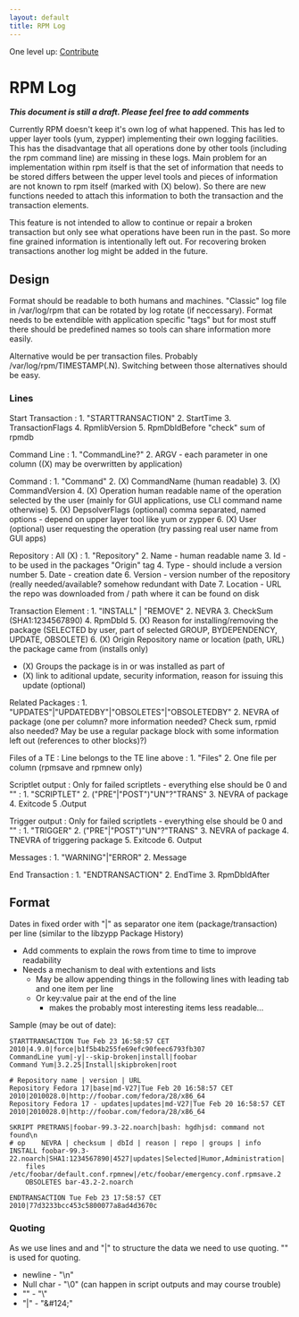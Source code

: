 ```yaml
---
layout: default
title: RPM Log
---
```

One level up: [Contribute](../contribute.html)

# RPM Log

 ***This document is still a draft. Please feel free to add comments***

Currently RPM doesn't keep it's own log of what happened. This has led to upper layer tools (yum, zypper) implementing their own logging facilities. This has the disadvantage that all operations done by other tools (including the rpm command line) are missing in these logs. Main problem for an implementation within rpm itself is that the set of information that needs to be stored differs between the upper level tools and pieces of information are not known to rpm itself (marked with (X) below). So there are new functions needed to attach this information to both the transaction and the transaction elements.

This feature is not intended to allow to continue or repair a broken transaction but only see what operations have been run in the past. So more fine grained information is intentionally left out. For recovering broken transactions another log might be added in the future.

## Design

Format should be readable to both humans and machines. "Classic" log file in /var/log/rpm that can be rotated by log rotate (if neccessary). Format needs to be extendible with application specific "tags" but for most stuff there should be predefined names so tools can share information more easily.

Alternative would be per transaction files. Probably /var/log/rpm/TIMESTAMP(.N). Switching between those alternatives should be easy.

### Lines
Start Transaction
: 1. "STARTTRANSACTION"
  2. StartTime
  3. TransactionFlags
  4. RpmlibVersion
  5.  RpmDbIdBefore "check" sum of rpmdb 

Command Line
: 1. "CommandLine?"
  2. ARGV - each parameter in one column ((X) may be overwritten by application) 

Command
: 1. "Command"
  2. (X) CommandName (human readable)
  3. (X) CommandVersion
  4. (X) Operation human readable name of the operation selected by the user (mainly for GUI applications, use CLI command name otherwise)
  5. (X) DepsolverFlags (optional) comma separated, named options - depend on upper layer tool like yum or zypper
  6. (X) User (optional) user requesting the operation (try passing real user name from GUI apps) 

Repository
: All (X)
  : 1. "Repository"
    2. Name - human readable name
    3. Id - to be used in the packages "Origin" tag
    4. Type - should include a version number
    5. Date - creation date
    6. Version - version number of the repository (really needed/available? somehow redundant with Date
    7. Location - URL the repo was downloaded from / path where it can be found on disk 

Transaction Element
: 1. "INSTALL" &#124; "REMOVE"
  2.  NEVRA
  3.  CheckSum (SHA1:1234567890)
  4.  RpmDbId
  5.  (X) Reason for installing/removing the package (SELECTED by user, part of selected GROUP, BYDEPENDENCY, UPDATE, OBSOLETE)
  6.  (X) Origin Repository name or location (path, URL) the package came from (installs only) 

  *  (X) Groups the package is in or was installed as part of
  *  (X) link to aditional update, security information, reason for issuing this update (optional) 

Related Packages
: 1. "UPDATES"&#124;"UPDATEDBY"&#124;"OBSOLETES"&#124;"OBSOLETEDBY"
  2.  NEVRA of package (one per column? more information needed? Check sum, rpmid also needed? May be use a regular package block with some information left out (references to other blocks)?) 

Files of a TE
: Line belongs to the TE line above
  : 1. "Files"
    2. One file per column (rpmsave and rpmnew only) 

Scriptlet output
: Only for failed scriptlets - everything else should be 0 and ""
   : 1. "SCRIPTLET"
     2. ("PRE"&#124;"POST")"UN"?"TRANS"
     3. NEVRA of package
     4. Exitcode
     5 .Output 

Trigger output
: Only for failed scriptlets - everything else should be 0 and ""
  : 1. "TRIGGER"
    2. ("PRE"&#124;"POST")"UN"?"TRANS"
    3. NEVRA of package
    4. TNEVRA of triggering package
    5. Exitcode
    6. Output 

Messages
: 1. "WARNING"&#124;"ERROR"
  2.  Message 

End Transaction
: 1. "ENDTRANSACTION"
  2.  EndTime
  3.  RpmDbIdAfter 

## Format

Dates in fixed order with "&#124;" as separator one item (package/transaction) per line (similar to the libzypp Package History)

* Add comments to explain the rows from time to time to improve readability
* Needs a mechanism to deal with extentions and lists
  * May be allow appending things in the following lines with leading tab and one item per line
  * Or key:value pair at the end of the line
     * makes the probably most interesting items less readable... 

Sample (may be out of date):
```
STARTTRANSACTION Tue Feb 23 16:58:57 CET 2010|4.9.0|force|b1f5b4b255fe69efc90feec6793fb307
CommandLine yum|-y|--skip-broken|install|foobar
Command Yum|3.2.25|Install|skipbroken|root

# Repository name | version | URL
Repository Fedora 17|base|md-V27|Tue Feb 20 16:58:57 CET 2010|2010028.0|http://foobar.com/fedora/28/x86_64
Repository Fedora 17 - updates|updates|md-V27|Tue Feb 20 16:58:57 CET 2010|2010028.0|http://foobar.com/fedora/28/x86_64

SKRIPT PRETRANS|foobar-99.3-22.noarch|bash: hgdhjsd: command not found\n
# op    NEVRA | checksum | dbId | reason | repo | groups | info
INSTALL foobar-99.3-22.noarch|SHA1:1234567890|4527|updates|Selected|Humor,Administration|
    files /etc/foobar/default.conf.rpmnew|/etc/foobar/emergency.conf.rpmsave.2
    OBSOLETES bar-43.2-2.noarch

ENDTRANSACTION Tue Feb 23 17:58:57 CET 2010|77d3233bcc453c5800077a8ad4d3670c
```

### Quoting

As we use lines and and "&#124;" to structure the data we need to use quoting. "\" is used for quoting.

* newline - "\n"
* Null char - "\0" (can happen in script outputs and may course trouble)
* "\" - "\\"
* "&#124;" - "\&#124;" 

